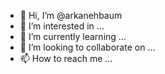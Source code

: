 - 👋 Hi, I’m @arkanehbaum
- 👀 I’m interested in ...
- 🌱 I’m currently learning ...
- 💞️ I’m looking to collaborate on ...
- 📫 How to reach me ...

<!--
arkanehbaum/arkanehbaum is a ✨ special ✨ repository because its `README.md` (this file) appears on your GitHub profile.
You can click the Preview link to take a look at your changes.
-->

